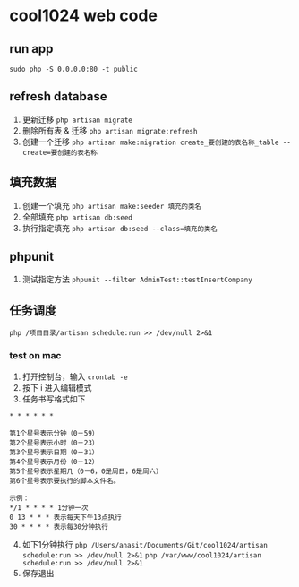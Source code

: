 # cool1024 web code

## run app
`sudo php -S 0.0.0.0:80 -t public`

## refresh database
1. 更新迁移
`php artisan migrate`
2. 删除所有表 & 迁移
`php artisan migrate:refresh`
3. 创建一个迁移
`php artisan make:migration create_要创建的表名称_table --create=要创建的表名称`

## 填充数据
1. 创建一个填充
`php artisan make:seeder 填充的类名`
2. 全部填充
`php artisan db:seed`
3. 执行指定填充
`php artisan db:seed --class=填充的类名`
## phpunit
1. 测试指定方法
`phpunit --filter AdminTest::testInsertCompany`

## 任务调度
`php /项目目录/artisan schedule:run >> /dev/null 2>&1`
### test on mac
1. 打开控制台，输入 `crontab -e`
2. 按下 i 进入编辑模式
3. 任务书写格式如下

```
* * * * * *

第1个星号表示分钟（0－59）
第2个星号表示小时（0－23）
第3个星号表示日期（0－31）
第4个星号表示月份（0－12）
第5个星号表示星期几（0－6，0是周日，6是周六）
第6个星号表示要执行的脚本文件名。

示例：
*/1 * * * * 1分钟一次
0 13 * * * 表示每天下午13点执行
30 * * * * 表示每30分钟执行
```
4. 如下1分钟执行
`php /Users/anasit/Documents/Git/cool1024/artisan schedule:run >> /dev/null 2>&1`
`php /var/www/cool1024/artisan schedule:run >> /dev/null 2>&1`
5. 保存退出
